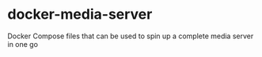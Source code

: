 # docker-media-server
Docker Compose files that can be used to spin up a complete media server in one go
